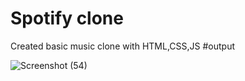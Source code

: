 
# Spotify clone

Created basic music clone with HTML,CSS,JS
#output

![Screenshot (54)](https://user-images.githubusercontent.com/85554557/191725690-15e0c465-9182-4d62-996c-a129e993d9e3.png)

